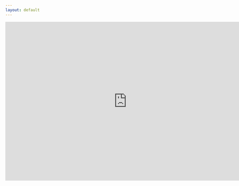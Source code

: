 ```yaml
---
layout: default
---
```


<iframe src="https://docs.google.com/forms/d/1VHpdVqJUxoxo2Qifk4vl5oGphlGZUhX3zeqGezSvoKo/viewform?embedded=true" width="760" height="500" frameborder="0" marginheight="0" marginwidth="0">Loading...</iframe>
